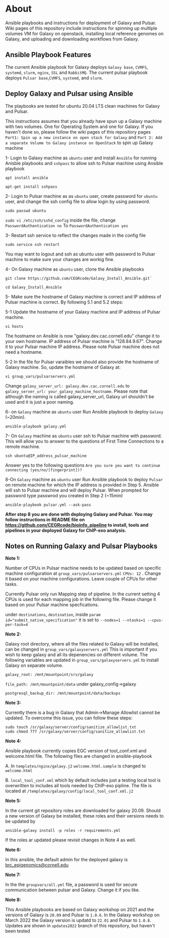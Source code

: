<h1> About</h1>
Ansible playbooks and instructions for deployment of Galaxy and Pulsar. Wiki pages of this repository include instructions for spinning up multiple volumes VM for Galaxy on openstack,  installing local reference genomes on Galaxy, and uploading and downloading workflows from Galaxy.

<h2> Ansible Playbook Features </h2>

The current Ansible playbook for Galaxy deploys `Galaxy base`, `CVMFS`, `systemd`, `slurm`, `nginx`, `SSL` and `RabbitMQ`. The current pulsar playbook deploys `Pulsar base`,`CVMFS`, `systemd`, and `slurm`.
  

<h2> Deploy Galaxy and Pulsar using Ansible </h2>

The playbooks are tested for ubuntu 20.04 LTS clean machines for Galaxy and Pulsar.

This instructions assumes that you already have spun up a Galaxy machine with two volumes. One for Operating System and one for Galaxy. If you haven't done so, please follow the wiki pages of this repository pages `Part1: Spin up a new instance on open stack for Galaxy` and `Part 2: Add a separate Volume to Galaxy instance on OpenStack` to spin up Galaxy machine

1- Login to Galaxy machine as `ubuntu` user and install `Ansible` for running Anisble playbooks and `sshpass` to allow ssh to Pulsar machine using Ansible playbook

```
apt install ansible

apt-get install sshpass
```

2- Login to Pulsar machine as as `ubuntu` user, create password for `ubuntu` user, and change the ssh config file to allow login by using password.

```
sudo passwd ubuntu
```

`sudo vi /etc/ssh/sshd_config` inside the file, change `PasswordAuthentication no` To `PasswordAuthentication yes`
    
 3- Restart ssh service to reflect the changes made in the config file
 
 ```
 sudo service ssh restart
 ```
 You may want to logout and ssh as ubuntu user with password to Pulsar machine to make sure your changes are workig fine.

4- On Galaxy machine as `ubuntu` user, clone the Ansible playbooks
  
  ```
  git clone https://github.com/CEGRcode/Galaxy_Install_Ansible.git`
    
  cd Galaxy_Install_Ansible
  ```
5- Make sure the hostname of Galaxy machine is correct and IP address of Pulsar machine is correct. By following 5.1 and 5.2 steps:

  5-1 Update the hostname of your Galaxy machine and IP address of Pulsar machine. 
  ```
  vi hosts
  ```
  The hostname on Ansible is now "galaxy.dev.cac.cornell.edu" change it to your own hostname. 
  IP address of Pulsar machine is "128.84.9.67". Change it to your Pulsar machine IP address.  Please note Pulsar machine does not need a hostname.
  
  5-2 In the file for Pulsar varaibles we should also provide the hostname of Galaxy machine. So, update the hostname of Galaxy at:
  ```
  vi group_vars/pulsarservers.yml
  ```
 Change `galaxy_server_url: galaxy.dev.cac.cornell.edu` to `galaxy_server_url: your_galaxy_machine_hostname`. Please note that although the naming is called galaxy_server_url, Galaxy url shouldn't be used and it is just a poor naming.
   
 
6- on `Galaxy` machine as `ubuntu` user Run Ansible playbook to deploy `Galaxy` (~20min).
 
```
ansible-playbook galaxy.yml
```

7- On `Galaxy` machine as `ubuntu` user ssh to Pulsar machine with password. This will allow you to answer to the questions of First Time Connections to a remote machine. 
```
ssh ubuntu@IP_address_pulsar_machine
```
Answer yes to the following questions
`Are you sure you want to continue connecting (yes/no/[fingerprint])?`


8-On `Galaxy` machine as `ubuntu` user Run Ansible playbook to deploy `Pulsar` on remote machine for which the IP address is provided in Step 5. Ansible will ssh to Pulsar machine and will deploy Pulsar. When prompted for password type passwrod you created in Step 2 (~15min)

    
```
ansible-playbook pulsar.yml --ask-pass
```

**After step 8 you are done with deploying Galaxy and Pulsar. You may follow instructions in README file on https://github.com/CEGRcode/bioinfo_pipeline to install, tools and pipelines in your deployed Galaxy for ChIP-exo analysis.**

<h2> Notes on Running Galaxy and Pulsar Playbooks </h2>

**Note 1:**

Number of CPUs in Pulsar machine needs to be updated based on specific machine configuration at `group_vars/pulsarservers.yml`
`CPUs: 12` . Change it based on your machine configurations. Leave couple of CPUs for other tasks.

Currently Pulsar only run Mapping step of pipeline. In the current setting 4 CPUs is used for each mapping job in the following file. Please change it based on your Pulsar machine specfications. 

under `destinations`, `destination`, inside `param id="submit_native_specification"` it is set to ` --nodes=1 --ntasks=1 --cpus-per-task=4 `

**Note 2:**

Galaxy root directory, where all the files related to Galaxy will be installed, can be changed in `group_vars/galaxyservers.yml`
This is important if you wish to keep galaxy and all its depenencies on different volume.
The following variables are updated in `group_vars/galaxyservers.yml` to install Galaxy on separate volume.

`galaxy_root: /mnt/mountpoint/srv/galaxy`

`file_path: /mnt/mountpoint/data` under galaxy_config->galaxy 

`postgresql_backup_dir: /mnt/mountpoint/data/backups` 


**Note 3:**

Currently there is a bug in Galaxy that Admin->Manage Allowlist cannot be updated. To overcome this issue, you can follow these steps:
 
```
sudo touch /sr/galaxy/server/config/sanitize_allowlist.txt
sudo chmod 777 /sr/galaxy/server/config/sanitize_allowlist.txt
```

**Note 4:**

Ansible playbook currently copies EGC version of tool_conf.xml and welcome.html file. The following files are changed in ansible-playbook

A. In `templates/nginx/galaxy.j2`  `welcome.html.sample` is changed to `welcome.html`

B. `local_tool_conf.xml` which by default includes just a testing local tool is overwritten to includes all tools needed by ChIP-exo pipline. The file is located at `/templates/galaxy/config/local_tool_conf.xml.j2`

**Note 5:** 

In the current git repository roles are downloaded for galaxy 20.09. Should a new version of Galaxy be installed, these roles and their versions needs to be updated by

```
ansible-galaxy install -p roles -r requirements.yml
```

If the roles ar updated please revisit changes in Note 4 as well.
 
**Note 6:** 

In this ansible, the default admin for the deployed galaxy is brc_epigenomics@cornell.edu

**Note 7:**

In the the `groupvars/all.yml` file, a password is used for secure communication between pulsar and Galaxy. Change it if you like.

**Note 8:**

This Ansible playbooks are based on Galaxy workshop on 2021 and the versions of Galaxy is `20.09` and Pulsar is `1.0.6`. In the Galaxy workshop on March 2022 the Galaxy version is updatd to `22.01` and Pulsar to `1.0.8`. Updates are shown in `updates2022` branch of this repository, but haven't been tested



